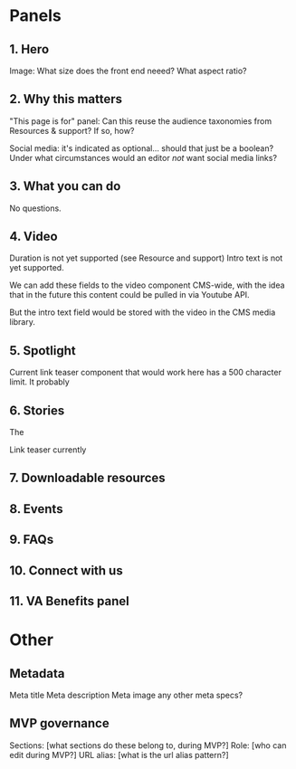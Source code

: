 # Panels

## 1. Hero

Image: What size does the front end neeed? What aspect ratio? 

## 2. Why this matters

"This page is for" panel: Can this reuse the audience taxonomies from Resources & support? If so, how? 

Social media: it's indicated as optional... should that just be a boolean? Under what circumstances would an editor _not_ want social media links?

## 3. What you can do

No questions. 

## 4. Video

Duration is not yet supported (see Resource and support)
Intro text is not yet supported. 

We can add these fields to the video component CMS-wide, with the idea that in the future this content could be pulled in via Youtube API. 

But the intro text field would be stored with the video in the CMS media library. 


## 5. Spotlight



Current link teaser component that would work here has a 500 character limit. It probably 

## 6. Stories

The 

Link teaser currently 

## 7. Downloadable resources


## 8. Events


## 9. FAQs

## 10. Connect with us



## 11. VA Benefits panel


# Other 

## Metadata

Meta title
Meta description
Meta image
any other meta specs? 

## MVP governance

Sections: [what sections do these belong to, during MVP?]
Role: [who can edit during MVP?] 
URL alias: [what is the url alias pattern?]




